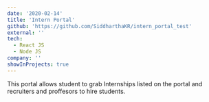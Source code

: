 ```yaml
---
date: '2020-02-14'
title: 'Intern Portal'
github: 'https://github.com/SiddharthaKR/intern_portal_test'
external: ''
tech:
  - React JS
  - Node JS
company: ''
showInProjects: true
---
```


This portal allows student to grab Internships listed on the portal and recruiters and proffesors to hire students.
